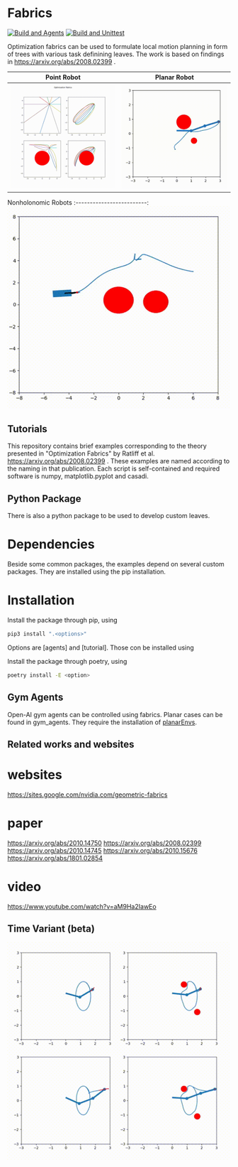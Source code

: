 # Fabrics

[![Build and Agents](https://github.com/maxspahn/fabrics/actions/workflows/diffGeo_agents.yml/badge.svg)](https://github.com/maxspahn/fabrics/actions/workflows/diffGeo_agents.yml)
[![Build and Unittest](https://github.com/maxspahn/fabrics/actions/workflows/unitTest.yml/badge.svg)](https://github.com/maxspahn/fabrics/actions/workflows/unitTest.yml)

Optimization fabrics can be used to formulate local motion planning in form of trees with various task definining leaves.
The work is based on findings in https://arxiv.org/abs/2008.02399 .

Point Robot             |  Planar Robot
:-------------------------:|:-------------------------:
![Optimization Fabrics for point robots](./assets/demo.gif) | ![Optimization Fabrics for point robots](./assets/three_arm.gif) 

Nonholonomic Robots
:-------------------------:
![Optimization Fabrics for nonholonomic robots](./assets/non_holonomic.gif)


## Tutorials

This repository contains brief examples corresponding to the theory presented in "Optimization Fabrics" by Ratliff et al.
https://arxiv.org/abs/2008.02399 .
These examples are named according to the naming in that publication. Each script is self-contained and required software is 
numpy, matplotlib.pyplot and casadi.

## Python Package

There is also a python package to be used to develop custom leaves.
# Dependencies
Beside some common packages, the examples depend on several custom packages.
They are installed using the pip installation.

# Installation

Install the package through pip, using 
```bash
pip3 install ".<options>"
```
Options are [agents] and [tutorial]. Those con be installed using

Install the package through poetry, using
```bash
poetry install -E <option>
```

## Gym Agents

Open-AI gym agents can be controlled using fabrics. Planar cases can be found in
gym_agents. They require the installation of 
[planarEnvs](https://gitlab.tudelft.nl/mspahn/planarenvs).

## Related works and websites
# websites
https://sites.google.com/nvidia.com/geometric-fabrics
# paper
https://arxiv.org/abs/2010.14750
https://arxiv.org/abs/2008.02399
https://arxiv.org/abs/2010.14745
https://arxiv.org/abs/2010.15676
https://arxiv.org/abs/1801.02854
# video
https://www.youtube.com/watch?v=aM9Ha2IawEo



## Time Variant (beta)

![Optimization Fabrics for time-variant potentials](./assets/timeVariant.gif) 

